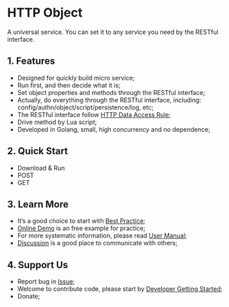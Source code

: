 # HTTP Object

A universal service. You can set it to any service you need by the RESTful interface.

## 1. Features

- Designed for quickly build micro service;
- Run first, and then decide what it is;
- Set object properties and methods through the RESTful interface;
- Actually, do everything through the RESTful interface, including: config/authn/object/script/persistence/log, etc;
- The RESTful interface follow [HTTP Data Access Rule][r];
- Drive method by Lua script;
- Developed in Golang, small, high concurrency and no dependence;

## 2. Quick Start

- Download & Run
- POST  
- GET

## 3. Learn More

- It’s a good choice to start with [Best Practice][w1];
- [Online Demo](#) is an free example for practice;
- For more systematic information, please read [User Manual][w2];  
- [Discussion][d] is a good place to communicate with others;  

## 4. Support Us

- Report bug in [Issue][i]; 
- Welcome to contribute code, please start by [Developer Getting Started][w3]; 
- Donate;

[r]:  https://github.com/jialo-dev/http-data-access-rule
[w1]: https://github.com/jialo-dev/http-object/wiki/best-practice
[w2]: https://github.com/jialo-dev/http-object/wiki/user-manual
[w3]: https://github.com/jialo-dev/http-object/wiki/developer-getting-started
[i]:  https://github.com/jialo-dev/http-object/issues
[d]:  https://github.com/jialo-dev/http-object/discussions

<!--

## 5. 概述 Overview

这是一个作为服务存在的对象，您可以：

- 用 RESTful 方式配置它的属性和方法，使其成为您需要的任何服务。
- 用 RESTful 方式消费服务。

This is an object that exists as a service. You can configure its properties and methods in a RESTful way to make it any service you need.
-->
